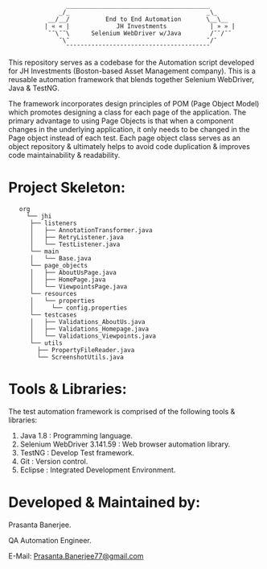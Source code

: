                     ________________________________________
                  _/_                                      _\_
               __/__/          End to End Automation       \__\__
              | « « |             JH Investments            | » » |
               ¯¯\¯¯\      Selenium WebDriver w/Java        /¯¯/¯¯
                  ¯\¯                                      ¯/¯
                    ¯¯¯¯¯¯¯¯¯¯¯¯¯¯¯¯¯¯¯¯¯¯¯¯¯¯¯¯¯¯¯¯¯¯¯¯¯¯¯¯
This repository serves as a codebase for the Automation script developed for JH Investments (Boston-based Asset Management company).
This is a reusable automation framework that blends together Selenium WebDriver, Java & TestNG.

The framework incorporates design principles of POM (Page Object Model) which promotes designing a class for each page
of the application. The primary advantage to using Page Objects is that when a component changes in the underlying application, 
it only needs to be changed in the Page object instead of each test. Each page object class serves as an object repository & ultimately helps to avoid code duplication & improves code maintainability & readability.

Project Skeleton:
===================
```
   org
     └── jhi
	  ├── listeners
	  │   ├── AnnotationTransformer.java
	  │   ├── RetryListener.java
	  │   └── TestListener.java
	  └── main
	  │   └── Base.java
	  └── page_objects
	  │   ├── AboutUsPage.java
	  │   ├── HomePage.java
	  │   └── ViewpointsPage.java
	  └── resources
	  │   └── properties
	  │	    └── config.properties
	  └── testcases
	  │   ├── Validations_AboutUs.java
	  │   ├── Validations_Homepage.java
	  │   └── Validations_Viewpoints.java
	  └── utils
	  	├── PropertyFileReader.java
		└── ScreenshotUtils.java
```
Tools & Libraries:
====================
The test automation framework is comprised of the following tools & libraries:
  1. Java 1.8 : Programming language.
  2. Selenium WebDriver 3.141.59 : Web browser automation library.
  3. TestNG : Develop Test framework.
  4. Git : Version control.
  5. Eclipse : Integrated Development Environment. 

Developed & Maintained by:
============================
  Prasanta Banerjee.
  
  QA Automation Engineer.
  
  E-Mail: Prasanta.Banerjee77@gmail.com
